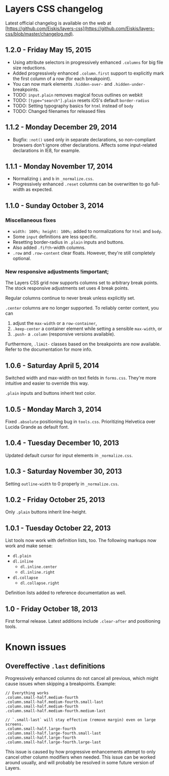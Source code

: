 
# Layers CSS changelog

Latest official changelog is available on the web at [https://github.com/Eiskis/layers-css](https://github.com/Eiskis/layers-css/blob/master/changelog.md).



## 1.2.0 - Friday May 15, 2015

- Using attribute selectors in progressively enhanced `.columns` for big file size reductions.
- Added progressively enhanced `.column.first` support to explicitly mark the first column of a row (for each breakpoint).
- You can now mark elements `.hidden-over-` and `.hidden-under-` breakpoints.
- TODO: `input.plain` removes magical focus outlines on webkit
- TODO: `[type="search"].plain` resets iOS's default `border-radius`
- TODO: Setting typography basics for `html` instead of `body`
- TODO: Changed filenames for released files



## 1.1.2 - Monday December 29, 2014

- Bugfix: `:not()` used only in separate declarations, so non-compliant browsers don't ignore other declarations. Affects some input-related declarations in IE8, for example.



## 1.1.1 - Monday November 17, 2014

- Normalizing `i` and `b` in `_normalize.css`.
- Progressively enhanced `.reset` columns can be overwritten to go full-width as expected.



## 1.1.0 - Sunday October 3, 2014

### Miscellaneous fixes

- `width: 100%; height: 100%;` added to normalizations for `html` and `body`.
- Some `input` definitions are less specific.
- Resetting border-radius in `.plain` inputs and buttons.
- Also added `.fifth`-width columns.
- `.row` and `.row-content` clear floats. However, they're still completely optional.

### New responsive adjustments !important;

The Layers CSS grid now supports columns set to arbitrary break points. The stock responsive adjustments set uses 4 break points.

Regular columns continue to never break unless explicitly set.

`.center` columns are no longer supported. To reliably center content, you can

1. adjust the `max-width` or a `row-container`,
2. `.keep-center` a container element while setting a sensible `max-width`, or
3. `.push-` a `.column` (responsive versions available).

Furthermore, `.limit-` classes based on the breakpoints are now available. Refer to the documentation for more info.



## 1.0.6 - Saturday April 5, 2014

Switched width and max-width on text fields in `forms.css`. They're more intuitive and easier to override this way.

`.plain` inputs and buttons inherit text color.



## 1.0.5 - Monday March 3, 2014

Fixed `.absolute` positioning bug in `tools.css`. Prioritizing Helvetica over Lucida Grande as default font.



## 1.0.4 - Tuesday December 10, 2013

Updated default cursor for input elements in `_normalize.css`.



## 1.0.3 - Saturday November 30, 2013

Setting `outline-width` to 0 properly in `_normalize.css`.



## 1.0.2 - Friday October 25, 2013

Only `.plain` buttons inherit line-height.



## 1.0.1 - Tuesday October 22, 2013

List tools now work with definition lists, too. The following markups now work and make sense:

- `dl.plain`
- `dl.inline`
	- `dl.inline.center`
	- `dl.inline.right`
- `dl.collapse`
	- `dl.collapse.right`

Definition lists added to reference documentation as well.



## 1.0 - Friday October 18, 2013

First formal release. Latest additions include `.clear-after` and positioning tools.



# Known issues

## Overeffective `.last` definitions

Progressively enhanced columns do not cancel all previous, which might cause issues when skipping a breakpoints. Example:

	// Everything works
	.column.small-half.medium-fourth
	.column.small-half.medium-fourth.small-last
	.column.small-half.medium-fourth
	.column.small-half.medium-fourth.medium-last

	// `.small-last` will stay effective (remove margin) even on large screens.
	.column.small-half.large-fourth
	.column.small-half.large-fourth.small-last
	.column.small-half.large-fourth
	.column.small-half.large-fourth.large-last

This issue is caused by how progressive enhancements attempt to only cancel other column modifiers when needed. This issue can be worked around usually, and will probably be resolved in some future version of Layers.
